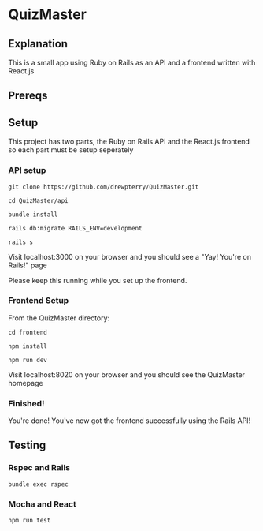 # QuizMaster 

## Explanation 

This is a small app using Ruby on Rails as an API and a frontend written with React.js

## Prereqs 

## Setup 

This project has two parts, the Ruby on Rails API and the React.js frontend so each part must be setup seperately

### API setup

`git clone https://github.com/drewpterry/QuizMaster.git`

`cd QuizMaster/api`

`bundle install`

`rails db:migrate RAILS_ENV=development`

`rails s`

Visit localhost:3000 on your browser and you should see a "Yay! You're on Rails!" page

Please keep this running while you set up the frontend.

### Frontend Setup 

From the QuizMaster directory:

`cd frontend`

`npm install`

`npm run dev`

Visit localhost:8020 on your browser and you should see the QuizMaster homepage 

### Finished!

You're done! You've now got the frontend successfully using the Rails API!


## Testing 

### Rspec and Rails

`bundle exec rspec`

### Mocha and React 

`npm run test`
